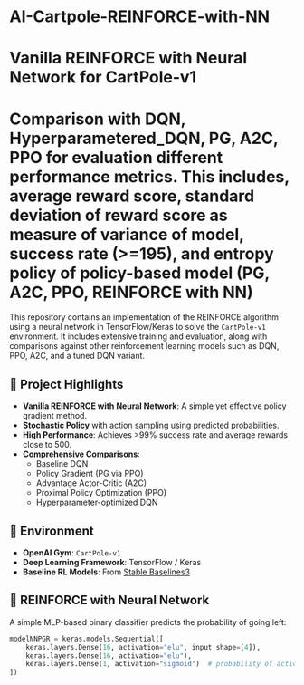 # AI-Cartpole-REINFORCE-with-NN
# Vanilla REINFORCE with Neural Network for CartPole-v1
# Comparison with DQN, Hyperparametered_DQN, PG, A2C, PPO for evaluation different performance metrics. This includes, average reward score, standard deviation of reward score as measure of variance of model, success rate (>=195), and entropy policy of policy-based model (PG, A2C, PPO, REINFORCE with NN)

This repository contains an implementation of the REINFORCE algorithm using a neural network in TensorFlow/Keras to solve the `CartPole-v1` environment. It includes extensive training and evaluation, along with comparisons against other reinforcement learning models such as DQN, PPO, A2C, and a tuned DQN variant.

## 🚀 Project Highlights

- **Vanilla REINFORCE with Neural Network**: A simple yet effective policy gradient method.
- **Stochastic Policy** with action sampling using predicted probabilities.
- **High Performance**: Achieves >99% success rate and average rewards close to 500.
- **Comprehensive Comparisons**:
  - Baseline DQN
  - Policy Gradient (PG via PPO)
  - Advantage Actor-Critic (A2C)
  - Proximal Policy Optimization (PPO)
  - Hyperparameter-optimized DQN

## 🧩 Environment

- **OpenAI Gym**: `CartPole-v1`
- **Deep Learning Framework**: TensorFlow / Keras
- **Baseline RL Models**: From [Stable Baselines3](https://github.com/DLR-RM/stable-baselines3)

## 🧠 REINFORCE with Neural Network

A simple MLP-based binary classifier predicts the probability of going left:
```python
modelNNPGR = keras.models.Sequential([
    keras.layers.Dense(16, activation="elu", input_shape=[4]),
    keras.layers.Dense(16, activation="elu"),
    keras.layers.Dense(1, activation="sigmoid")  # probability of action = 0 (left)
])
